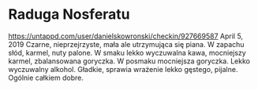 # Raduga Nosferatu
https://untappd.com/user/danielskowronski/checkin/927669587
April 5, 2019
Czarne, nieprzejrzyste, mała ale utrzymująca się piana. W zapachu słód, karmel, nuty palone. W smaku lekko wyczuwalna kawa, mocniejszy karmel, zbalansowana goryczka. W posmaku mocniejsza goryczka. Lekko wyczuwalny alkohol. Gładkie, sprawia wrażenie lekko gęstego, pijalne. Ogólnie całkiem dobre.
